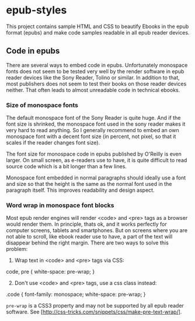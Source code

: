 epub-styles
===========

This project contains sample HTML and CSS to beautify Ebooks in the epub format (epubs) and make code samples readable in all epub reader devices.

Code in epubs
-------------

There are several ways to embed code in epubs. Unfortunately monospace fonts does not seem to be tested very well by the render software in epub reader devices like the Sony Reader, Tolino or similar. In addition to that, most publishers does not seem to test their books on those reader devices neither. That often leads to almost unreadable code in technical ebooks.

### Size of monospace fonts

The default monospace font of the Sony Reader is quite huge. And if the font size is shrinked, the monospace font used in the sony reader makes it very hard to read anything. So I generally recommend to embed an own monospace font with a decent font size (in percent, not pixel, so that it scales if the reader changes font size).

The font size for monospace code in epubs published by O'Reilly is even larger. On small screen, as e-readers use to have, it is quite difficult to read source code which is a bit longer than a few lines.

Monospace font embedded in normal paragraphs should ideally use a font and size so that the height is the same as the normal font used in the paragraph itself. This improves readability and design aspect.

### Word wrap in monospace font blocks

Most epub render engines will render &lt;code&gt; and &lt;pre&gt; tags as a browser would render them. In principle, thats ok, and it works perfectly for computer screens, tablets and smartphones. But on screens where you are not able to scroll, like ebook reader use to have, a part of the text will disappear behind the right margin. There are two ways to solve this problem:

1. Wrap text in &lt;code&gt; and &lt;pre&gt; tags via CSS:

  code, pre {
    white-space: pre-wrap;
  }

2. Don't use &lt;code&gt; and &lt;pre&gt; tags, use a css class instead:

  .code {
    font-family: monospace;
    white-space: pre-wrap;
  }

<code>pre-wrap</code> is a CSS3 property and may not be supported by all epub reader software. See [http://css-tricks.com/snippets/css/make-pre-text-wrap/].
